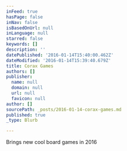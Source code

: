 ```yaml
---
inFeed: true
hasPage: false
inNav: false
isBasedOnUrl: null
inLanguage: null
starred: false
keywords: []
description: ''
datePublished: '2016-01-14T15:40:00.462Z'
dateModified: '2016-01-14T15:39:40.679Z'
title: Corax Games
authors: []
publisher:
  name: null
  domain: null
  url: null
  favicon: null
author: []
sourcePath: _posts/2016-01-14-corax-games.md
published: true
_type: Blurb

---
```

Brings new cool board games in 2016